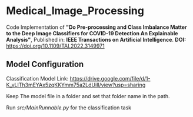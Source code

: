 # Medical_Image_Processing
Code Implementation of **"Do Pre-processing and Class Imbalance Matter to the Deep Image Classifiers for COVID-19 Detection An Explainable Analysis"**, Published in: **IEEE Transactions on Artificial Intelligence**. **DOI:** https://doi.org/10.1109/TAI.2022.3149971

## Model Configuration
Classification Model Link: https://drive.google.com/file/d/1-K_vLlTh3mEYAx5zqKKYmm75a2LdUiIl/view?usp=sharing

Keep The model file in a folder and set that folder name in the path.

Run *src/MainRunnable.py* for the classification task
